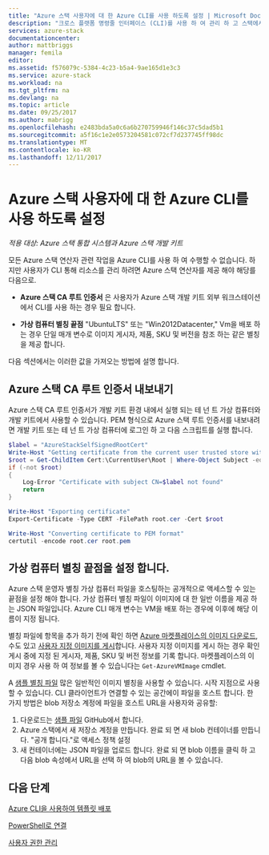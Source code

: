```yaml
---
title: "Azure 스택 사용자에 대 한 Azure CLI를 사용 하도록 설정 | Microsoft Docs"
description: "크로스 플랫폼 명령줄 인터페이스 (CLI)를 사용 하 여 관리 하 고 스택에서 Azure 리소스를 배포 하는 방법을 알아봅니다"
services: azure-stack
documentationcenter: 
author: mattbriggs
manager: femila
editor: 
ms.assetid: f576079c-5384-4c23-b5a4-9ae165d1e3c3
ms.service: azure-stack
ms.workload: na
ms.tgt_pltfrm: na
ms.devlang: na
ms.topic: article
ms.date: 09/25/2017
ms.author: mabrigg
ms.openlocfilehash: e2483bda5a0c6a6b270759946f146c37c5dad5b1
ms.sourcegitcommit: a5f16c1e2e0573204581c072cf7d237745ff98dc
ms.translationtype: MT
ms.contentlocale: ko-KR
ms.lasthandoff: 12/11/2017
---
```

# <a name="enable-azure-cli-for-azure-stack-users"></a>Azure 스택 사용자에 대 한 Azure CLI를 사용 하도록 설정

*적용 대상: Azure 스택 통합 시스템과 Azure 스택 개발 키트*

모든 Azure 스택 연산자 관련 작업을 Azure CLI를 사용 하 여 수행할 수 없습니다. 하지만 사용자가 CLI 통해 리소스를 관리 하려면 Azure 스택 연산자를 제공 해야 해당를 다음으로.

* **Azure 스택 CA 루트 인증서** 은 사용자가 Azure 스택 개발 키트 외부 워크스테이션에서 CLI를 사용 하는 경우 필요 합니다.  

* **가상 컴퓨터 별칭 끝점** "UbuntuLTS" 또는 "Win2012Datacenter," Vm을 배포 하는 경우 단일 매개 변수로 이미지 게시자, 제품, SKU 및 버전을 참조 하는 같은 별칭을 제공 합니다.  

다음 섹션에서는 이러한 값을 가져오는 방법에 설명 합니다.

## <a name="export-the-azure-stack-ca-root-certificate"></a>Azure 스택 CA 루트 인증서 내보내기

Azure 스택 CA 루트 인증서가 개발 키트 환경 내에서 실행 되는 테 넌 트 가상 컴퓨터와 개발 키트에서 사용할 수 있습니다. PEM 형식으로 Azure 스택 루트 인증서를 내보내려면 개발 키트 또는 테 넌 트 가상 컴퓨터에 로그인 하 고 다음 스크립트를 실행 합니다.

```powershell
$label = "AzureStackSelfSignedRootCert"
Write-Host "Getting certificate from the current user trusted store with subject CN=$label"
$root = Get-ChildItem Cert:\CurrentUser\Root | Where-Object Subject -eq "CN=$label" | select -First 1
if (-not $root)
{
    Log-Error "Certificate with subject CN=$label not found"
    return
}

Write-Host "Exporting certificate"
Export-Certificate -Type CERT -FilePath root.cer -Cert $root

Write-Host "Converting certificate to PEM format"
certutil -encode root.cer root.pem
```

## <a name="set-up-the-virtual-machine-aliases-endpoint"></a>가상 컴퓨터 별칭 끝점을 설정 합니다.

Azure 스택 운영자 별칭 가상 컴퓨터 파일을 호스팅하는 공개적으로 액세스할 수 있는 끝점을 설정 해야 합니다. 가상 컴퓨터 별칭 파일이 이미지에 대 한 일반 이름을 제공 하는 JSON 파일입니다. Azure CLI 매개 변수는 VM을 배포 하는 경우에 이후에 해당 이름이 지정 됩니다.  

별칭 파일에 항목을 추가 하기 전에 확인 하면 [Azure 마켓플레이스의 이미지 다운로드](azure-stack-download-azure-marketplace-item.md), 수도 있고 [사용자 지정 이미지를 게시](azure-stack-add-vm-image.md)합니다. 사용자 지정 이미지를 게시 하는 경우 확인 게시 중에 지정 된 게시자, 제품, SKU 및 버전 정보를 기록 합니다. 마켓플레이스의 이미지 경우 사용 하 여 정보를 볼 수 있습니다는 ```Get-AzureVMImage``` cmdlet.  
   
A [샘플 별칭 파일](https://raw.githubusercontent.com/Azure/azure-rest-api-specs/master/arm-compute/quickstart-templates/aliases.json) 많은 일반적인 이미지 별칭을 사용할 수 있습니다. 시작 지점으로 사용할 수 있습니다. CLI 클라이언트가 연결할 수 있는 공간에이 파일을 호스트 합니다. 한 가지 방법은 blob 저장소 계정에 파일을 호스트 URL을 사용자와 공유할:

1. 다운로드는 [샘플 파일](https://raw.githubusercontent.com/Azure/azure-rest-api-specs/master/arm-compute/quickstart-templates/aliases.json) GitHub에서 합니다.
2. Azure 스택에서 새 저장소 계정을 만듭니다. 완료 되 면 새 blob 컨테이너를 만듭니다. "공개 합니다."로 액세스 정책 설정  
3. 새 컨테이너에는 JSON 파일을 업로드 합니다. 완료 되 면 blob 이름을 클릭 하 고 다음 blob 속성에서 URL을 선택 하 여 blob의 URL을 볼 수 있습니다.


## <a name="next-steps"></a>다음 단계

[Azure CLI을 사용하여 템플릿 배포](azure-stack-deploy-template-command-line.md)

[PowerShell로 연결](azure-stack-connect-powershell.md)

[사용자 권한 관리](azure-stack-manage-permissions.md)

